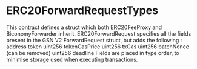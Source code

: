 # ERC20ForwardRequestTypes





This contract defines a struct which both ERC20FeeProxy and BiconomyForwarder inherit. ERC20ForwardRequest specifies all the fields present in the GSN V2 ForwardRequest struct, but adds the following : address token uint256 tokenGasPrice uint256 txGas uint256 batchNonce (can be removed) uint256 deadline Fields are placed in type order, to minimise storage used when executing transactions.





